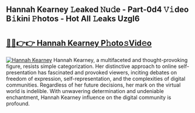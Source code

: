## Hannah Kearney 𝙻eaked 𝙽u𝚍e - Part-0d4 𝚅𝚒deo B𝚒kini 𝙿hotos - Hot All 𝙻eaks UzgI6

# <h2><a href="http://ld4j8e.urlbe.top/?page=Hannah+Kearney">🔗🔗👉👉 Hannah Kearney P𝚑oto𝚜Vid𝚎o</a></h2>

[![Hannah Kearney](https://i.imgur.com/eBuTRDB.gif)](http://ld4j8e.urlbe.top/?page=Hannah+Kearney)
Hannah Kearney, a multifaceted and thought-provoking figure, resists simple categorization. Her distinctive approach to online self-presentation has fascinated and provoked viewers, inciting debates on freedom of expression, self-representation, and the complexities of digital communities. Regardless of her future decisions, her mark on the virtual world is indelible. With unwavering determination and undeniable enchantment, Hannah Kearney influence on the digital community is profound.
